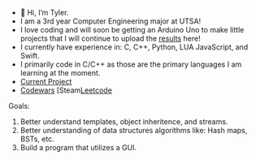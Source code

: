 - 👋 Hi, I’m Tyler.
- I am a 3rd year Computer Engineering major at UTSA!
- I love coding and will soon be getting an Arduino Uno to make little projects that I will continue to upload the [results](https://github.com/Ty700/7SegmentDisplay-Arudio) here!
- I currently have experience in: C, C++, Python, LUA JavaScript, and Swift.
- I primarily code in C/C++ as those are the primary languages I am learning at the moment.
- [Current Project](https://github.com/Ty700/CardGame-WIP)
- [Codewars](https://www.codewars.com/users/Ty700) [Steam[Leetcode](https://leetcode.com/Ty700/)

Goals: 
1. Better understand templates, object inheritence, and streams. 
2. Better understanding of data structures algorithms like: Hash maps, BSTs, etc.
3. Build a program that utilizes a GUI.
